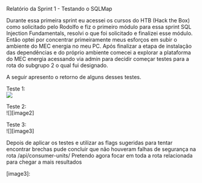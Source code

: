 Relatório da Sprint 1 \- Testando o SQLMap 

Durante essa primeira sprint eu acessei os cursos do HTB (Hack the Box) como solicitado pelo Rodolfo e fiz o primeiro módulo para essa sprint SQL Injection Fundamentals, resolvi o que foi solicitado e finalizei esse módulo. Então optei por concentrar primeiramente meus esforços em subir o ambiente do MEC energia no meu PC. Após finalizar a etapa de instalação das dependências e do próprio ambiente comecei a explorar a plataforma do MEC energia acessando via admin para decidir começar testes para a rota do subgrupo 2 o qual fui designado. 

A seguir apresento o retorno de alguns desses testes.

Teste 1:  
![][image1]

Teste 2:  
![][image2]

Teste 3:  
![][image3]

Depois de aplicar os testes e utilizar as flags sugeridas para tentar encontrar brechas pude concluir que não houveram falhas de segurança na rota /api/consumer-units/  Pretendo agora focar em toda a rota relacionada para chegar a mais resultados

[image1]: 
[image2]:
[image3]:
